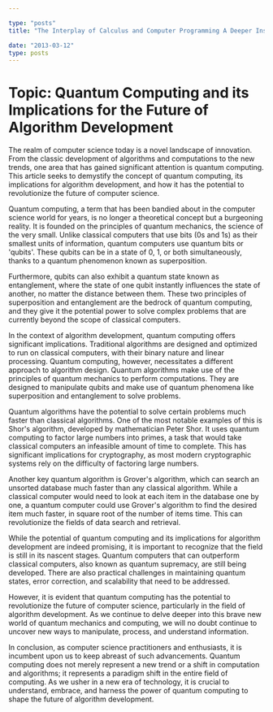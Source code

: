 ```yaml
---

type: "posts"
title: "The Interplay of Calculus and Computer Programming A Deeper Insight"

date: "2013-03-12"
type: posts
---
```



# Topic: Quantum Computing and its Implications for the Future of Algorithm Development

The realm of computer science today is a novel landscape of innovation. From the classic development of algorithms and computations to the new trends, one area that has gained significant attention is quantum computing. This article seeks to demystify the concept of quantum computing, its implications for algorithm development, and how it has the potential to revolutionize the future of computer science.

Quantum computing, a term that has been bandied about in the computer science world for years, is no longer a theoretical concept but a burgeoning reality. It is founded on the principles of quantum mechanics, the science of the very small. Unlike classical computers that use bits (0s and 1s) as their smallest units of information, quantum computers use quantum bits or 'qubits'. These qubits can be in a state of 0, 1, or both simultaneously, thanks to a quantum phenomenon known as superposition.

Furthermore, qubits can also exhibit a quantum state known as entanglement, where the state of one qubit instantly influences the state of another, no matter the distance between them. These two principles of superposition and entanglement are the bedrock of quantum computing, and they give it the potential power to solve complex problems that are currently beyond the scope of classical computers.

In the context of algorithm development, quantum computing offers significant implications. Traditional algorithms are designed and optimized to run on classical computers, with their binary nature and linear processing. Quantum computing, however, necessitates a different approach to algorithm design. Quantum algorithms make use of the principles of quantum mechanics to perform computations. They are designed to manipulate qubits and make use of quantum phenomena like superposition and entanglement to solve problems.

Quantum algorithms have the potential to solve certain problems much faster than classical algorithms. One of the most notable examples of this is Shor's algorithm, developed by mathematician Peter Shor. It uses quantum computing to factor large numbers into primes, a task that would take classical computers an infeasible amount of time to complete. This has significant implications for cryptography, as most modern cryptographic systems rely on the difficulty of factoring large numbers.

Another key quantum algorithm is Grover's algorithm, which can search an unsorted database much faster than any classical algorithm. While a classical computer would need to look at each item in the database one by one, a quantum computer could use Grover's algorithm to find the desired item much faster, in square root of the number of items time. This can revolutionize the fields of data search and retrieval.

While the potential of quantum computing and its implications for algorithm development are indeed promising, it is important to recognize that the field is still in its nascent stages. Quantum computers that can outperform classical computers, also known as quantum supremacy, are still being developed. There are also practical challenges in maintaining quantum states, error correction, and scalability that need to be addressed.

However, it is evident that quantum computing has the potential to revolutionize the future of computer science, particularly in the field of algorithm development. As we continue to delve deeper into this brave new world of quantum mechanics and computing, we will no doubt continue to uncover new ways to manipulate, process, and understand information.

In conclusion, as computer science practitioners and enthusiasts, it is incumbent upon us to keep abreast of such advancements. Quantum computing does not merely represent a new trend or a shift in computation and algorithms; it represents a paradigm shift in the entire field of computing. As we usher in a new era of technology, it is crucial to understand, embrace, and harness the power of quantum computing to shape the future of algorithm development.
